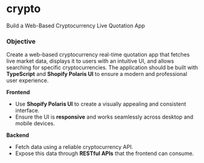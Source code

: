 # crypto
Build a Web-Based Cryptocurrency Live Quotation App

### **Objective**

Create a web-based cryptocurrency real-time quotation app that fetches live market data, displays it to users with an intuitive UI, and allows searching for specific cryptocurrencies. The application should be built with **TypeScript** and **Shopify Polaris UI** to ensure a modern and professional user experience.

**Frontend**

- Use **Shopify Polaris UI** to create a visually appealing and consistent interface.
- Ensure the UI is **responsive** and works seamlessly across desktop and mobile devices.

**Backend**

- Fetch data using a reliable cryptocurrency API.
- Expose this data through **RESTful APIs** that the frontend can consume.
